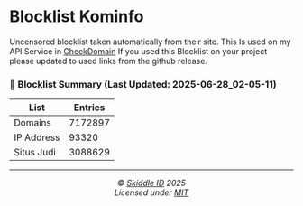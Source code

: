 # Blocklist Kominfo
Uncensored blocklist taken automatically from their site.
This Is used on my API Service in [CheckDomain](https://github.com/Skiddle-ID/checkdomain)
If you used this Blocklist on your project please updated to used links from the github release.

<!-- SUMMARY:START -->
### 🧾 Blocklist Summary (Last Updated: 2025-06-28_02-05-11)

| List         | Entries |
|--------------|---------|
| Domains      | 7172897 |
| IP Address   | 93320 |
| Situs Judi   | 3088629 |

<!-- SUMMARY:END -->
---
<!-- License + Copyright -->
<p  align="center">
  <i>© <a href="https://skiddle.id">Skiddle ID</a> 2025</i><br>
  <i>Licensed under <a href="https://gist.github.com/arcestia/dc2bef037daf25773cb972b69d22be09">MIT</a></i>
</p>
